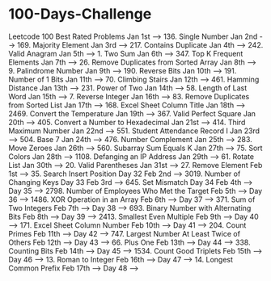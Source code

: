 # 100-Days-Challenge
Leetcode 100 Best Rated Problems
Jan 1st --> 136. Single Number
Jan 2nd --> 169. Majority Element
Jan 3rd --> 217. Contains Duplicate
Jan 4th --> 242. Valid Anagram
Jan 5th --> 1. Two Sum
Jan 6th --> 347. Top K Frequent Elements
Jan 7th --> 26. Remove Duplicates from Sorted Array
Jan 8th --> 9. Palindrome Number
Jan 9th --> 190. Reverse Bits
Jan 10th --> 191. Number of 1 Bits
Jan 11th --> 70. Climbing Stairs
Jan 12th --> 461. Hamming Distance
Jan 13th --> 231. Power of Two
Jan 14th --> 58. Length of Last Word
Jan 15th --> 7. Reverse Integer
Jan 16th --> 83. Remove Duplicates from Sorted List
Jan 17th --> 168. Excel Sheet Column Title
Jan 18th --> 2469. Convert the Temperature
Jan 19th --> 367. Valid Perfect Square
Jan 20th --> 405. Convert a Number to Hexadecimal
Jan 21st --> 414. Third Maximum Number
Jan 22nd --> 551. Student Attendance Record I
Jan 23rd --> 504. Base 7
Jan 24th --> 476. Number Complement
Jan 25th --> 283. Move Zeroes
Jan 26th --> 560. Subarray Sum Equals K
Jan 27th --> 75. Sort Colors
Jan 28th --> 1108. Defanging an IP Address
Jan 29th --> 61. Rotate List
Jan 30th --> 20. Valid Parentheses
Jan 31st --> 27. Remove Element
Feb 1st --> 35. Search Insert Position  Day 32
Feb 2nd --> 3019. Number of Changing Keys Day 33
Feb 3rd --> 645. Set Mismatch Day 34
Feb 4th --> Day 35 --> 2798. Number of Employees Who Met the Target
Feb 5th --> Day 36 --> 1486. XOR Operation in an Array
Feb 6th --> Day 37 --> 371. Sum of Two Integers
Feb 7th --> Day 38 --> 693. Binary Number with Alternating Bits
Feb 8th --> Day 39 --> 2413. Smallest Even Multiple
Feb 9th --> Day 40 --> 171. Excel Sheet Column Number
Feb 10th --> Day 41 --> 204. Count Primes
Feb 11th --> Day 42 --> 747. Largest Number At Least Twice of Others
Feb 12th --> Day 43 --> 66. Plus One
Feb 13th --> Day 44 --> 338. Counting Bits
Feb 14th --> Day 45 --> 1534. Count Good Triplets
Feb 15th --> Day 46 --> 13. Roman to Integer
Feb 16th --> Day 47 --> 14. Longest Common Prefix
Feb 17th --> Day 48 --> 

